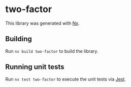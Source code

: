 # two-factor

This library was generated with [Nx](https://nx.dev).

## Building

Run `nx build two-factor` to build the library.

## Running unit tests

Run `nx test two-factor` to execute the unit tests via [Jest](https://jestjs.io).
